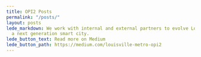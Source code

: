 ```yaml
---
title: OPI2 Posts
permalink: "/posts/"
layout: posts
lede_markdown: We work with internal and external partners to evolve Louisville into
  a next generation smart city.
lede_button_text: Read more on Medium
lede_button_path: https://medium.com/louisville-metro-opi2
---
```


